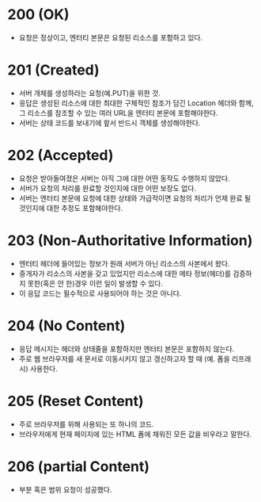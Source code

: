 # 200 (OK)

- 요청은 정상이고, 엔터티 본문은 요청된 리소스를 포함하고 있다.

# 201 (Created)

- 서버 개체를 생성하라는 요청(예.PUT)을 위한 것.
- 응답은 생성된 리소스에 대한 최대한 구체적인 참조가 담긴 Location 헤더와 함께, 그 리소스를 참조할 수 있는 여러 URL을 엔터티 본문에 포함해야한다.
- 서버는 상태 코드를 보내기에 핲서 반드시 객체를 생성해야한다.

# 202 (Accepted)

- 요청은 받아들여졌은 서버는 아직 그에 대한 어떤 동작도 수행하지 않았다.
- 서버가 요청의 처리를 완료할 것인지에 대한 어떤 보장도 없다.
- 서버는 엔터티 본문에 요청에 대한 상태와 가급적이면 요청의 처리가 언제 완료 될 것인지에 대한 추정도 포함해야한다.

# 203 (Non-Authoritative Information)

- 엔터티 헤더에 들어있는 정보가 원래 서버가 아닌 리소스의 사본에서 왔다.
- 중개자가 리소스의 사본을 갖고 있었지만 리소스에 대한 메타 정보(헤더)를 검증하지 못한(혹은 안 한)경우 이런 일이 발생할 수 있다.
- 이 응답 코드는 필수적으로 사용되어야 하는 것은 아니다.

# 204 (No Content)

- 응답 메시지는 헤더와 상태줄을 포함하지만 엔터티 본문은 포함하지 않는다.
- 주로 웹 브라우저를 새 문서로 이동시키지 않고 갱신하고자 할 때 (예. 폼을 리프래시) 사용한다.

# 205 (Reset Content)

- 주로 브라우저를 위해 사용되는 또 하나의 코드.
- 브라우저에게 현재 페이지에 있는 HTML 폼에 채워진 모든 값을 비우라고 말한다.

# 206 (partial Content)

- 부분 혹은 범위 요청이 성공했다.
